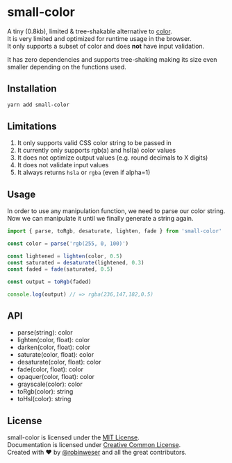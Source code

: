 # small-color

A tiny (0.8kb), limited & tree-shakable alternative to [color](https://github.com/Qix-/color).<br>
It is very limited and optimized for runtime usage in the browser.<br>
It only supports a subset of color and does **not** have input validation.

It has zero dependencies and supports tree-shaking making its size even smaller depending on the functions used.

## Installation

```sh
yarn add small-color
```

## Limitations

1. It only supports valid CSS color string to be passed in
2. It currently only supports rgb(a) and hsl(a) color values
3. It does not optimize output values (e.g. round decimals to X digits)
4. It does not validate input values
5. It always returns `hsla` or `rgba` (even if alpha=1)

## Usage

In order to use any manipulation function, we need to parse our color string.<br />
Now we can manipulate it until we finally generate a string again.

```javascript
import { parse, toRgb, desaturate, lighten, fade } from 'small-color'

const color = parse('rgb(255, 0, 100)')

const lightened = lighten(color, 0.5)
const saturated = desaturate(lightened, 0.3)
const faded = fade(saturated, 0.5)

const output = toRgb(faded)

console.log(output) // => rgba(236,147,182,0.5)
```

## API

- parse(string): color
- lighten(color, float): color
- darken(color, float): color
- saturate(color, float): color
- desaturate(color, float): color
- fade(color, float): color
- opaquer(color, float): color
- grayscale(color): color
- toRgb(color): string
- toHsl(color): string

## License

small-color is licensed under the [MIT License](http://opensource.org/licenses/MIT).<br>
Documentation is licensed under [Creative Common License](http://creativecommons.org/licenses/by/4.0/).<br>
Created with ♥ by [@robinweser](http://weser.io) and all the great contributors.
